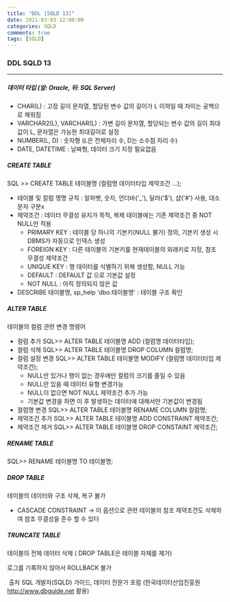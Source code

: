 ```yaml
---
title: "DDL [SQLD 13]"
date: 2021-03-03 12:00:00
categories: SQLD
comments: true
tags: [SQLD]
---
```




### DDL SQLD 13

---------------

#####  데이터 타입 (앞: Oracle, 뒤: SQL Server)

-  CHAR(L) : 고정 길이 문자열, 할당된 변수 값의 길이가 L 이하일 때 차이는 공백으로 채워짐
- VARCHAR2(L), VARCHAR(L) : 가변 길이 문자열, 할당되는 변수 값의 길이 최대값이 L, 문자열은 가능한 최대길이로 설정
- NUMBER(L, D) : 숫자형 (L은 전체자리 수, D는 소수점 자리 수)
- DATE, DATETIME : 날짜형, 데이터 크기 지정 필요없음

##### CREATE TABLE

SQL >> CREATE TABLE 테이블명 (컬럼명 데이터타입 제약조건 ...);

- 테이블 및 칼럼 명명 규칙 : 알파벳, 숫자, 언더바('_'), 달러('$'), 샵('#') 사용, 대소문자 구분x
- 제약조건 : 데이터 무결성 유지가 목적, 복제 테이블에는 기존 제약조건 중 NOT NULL만 적용
  - PRIMARY KEY : 테이블 당 하나의 기본키(NULL 불가) 정의, 기본키 생성 시 DBMS가 자동으로 인덱스 생성 
  - FOREIGN KEY : 다른 테이블의 기본키를 현재테이블의 외래키로 지정, 참조 무결성 제약조건
  - UNIQUE KEY : 행 데이터를 식별하기 위해 생성함, NULL 가능
  - DEFAULT : DEFAULT 값 으로 기본값 설정
  - NOT NULL : 아직 정의되지 않은 값
- DESCRIBE 테이블명, sp_help 'dbo.테이블명' : 테이블 구조 확인

##### ALTER TABLE

테이블의 컬럼 관련 변경 명령어

- 컬럼 추가 SQL>> ALTER TABLE 테이블명 ADD (컬럼명 데이터타입);
- 컬럼 삭제 SQL>> ALTER TABLE 테이블명 DROP COLUMN 컬럼명;
- 컬럼 설정 변경 SQL>> ALTER TABLE 테이블명 MODIFY (컬럼명 데이터타입 제약조건);
  - NULL만 있거나 행이 없는 경우에만 컬럼의 크기를 줄일 수 있음
  - NULL만 있을 때 데이터 유형 변경가능
  - NULL이 없으면 NOT NULL 제약조건 추가 가능
  - 기본값 변경을 하면 이 후 발생하는 데이터에 대해서만 기본값이 변경됨
- 컬럼명 변경 SQL>> ALTER TABLE 테이블명 RENAME COLUMN 컬럼명;
- 제약조건 추가 SQL>> ALTER TABLE 테이블명 ADD CONSTRAINT 제약조건;
- 제약조건 제거 SQL>> ALTER TABLE 테이블명 DROP CONSTAINT 제약조건;

##### RENAME TABLE

SQL>> RENAME 테이블명 TO 테이블명;

##### DROP TABLE

테이블의 데이터와 구조 삭제, 복구 불가

- CASCADE CONSTRAINT -> 이 옵션으로 관련 테이블의 참조 제약조건도 삭제하여 참조 무결성을 준수 할 수 있다

##### TRUNCATE TABLE

테이블의 전체 데이터 삭제 ( DROP TABLE은 테이블 자체를 제거)

로그를 기록하지 않아서 ROLLBACK 불가



​	출처 SQL 개발자(SQLD) 가이드, 데이터 전문가 포럼 (한국데이터산업진흥원 http://www.dbguide.net 활용)

